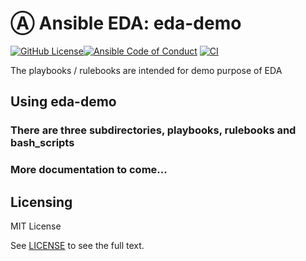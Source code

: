 # Ⓐ Ansible EDA: eda-demo


[![GitHub License](https://img.shields.io/github/license/daleroux/eda-demo)](https://github.com/daleroux/eda-demo/blob/main/LICENSE)[![Ansible Code of Conduct](https://img.shields.io/badge/Code%20of%20Conduct-Ansible-silver.svg)](https://docs.ansible.com/ansible/latest/community/code_of_conduct.html)
[![CI](https://github.com/daleroux/eda-demo/actions/workflows/main.yml/badge.svg)](https://github.com/daleroux/eda-demo/actions/workflows/main.yml)

The playbooks / rulebooks are intended for demo purpose of EDA

<!-- TODO| ## Code of Conduct

We follow the [Ansible Code of Conduct](https://docs.ansible.com/ansible/devel/community/code_of_conduct.html) in all our interactions within this project.

If you encounter abusive behavior, please refer to the [policy violations](https://docs.ansible.com/ansible/devel/community/code_of_conduct.html#policy-violations) section of the Code for information on how to raise a complaint.
-->

<!-- TODO| ## Maintenance

The current maintainers are listed in the [CODEOWNERS](https://github.com/daleroux/eda-demo/.github/CODEOWNERS)) file. If you have questions or need help, feel free to mention them in the proposals.

To learn how to maintain / become a maintainer of this collection, refer to the [Maintainer guidelines](MAINTAINING.md).
-->

<!-- TODO| ## Tested with Ansible
List the versions of Ansible the collection has been tested with.e
Must match what is in galaxy.yml.
-->

<!-- TODO| ## External requirements
List any external resources the collection depends on, for example minimum versions of an OS, libraries, or utilities.
Do not list other Ansible collections here.
-->

<!-- TODO| ## Supported connections (Optional)
If your collection supports only specific connection types (such as HTTPAPI, netconf, or others), list them here.
-->

<!-- TODO| ## Included content
Galaxy will eventually list the module docs within the UI, but until that is ready, you may need to either describe your plugins etc here, or point to an external docsite to cover that information.
-->

## Using eda-demo

### There are three subdirectories, playbooks, rulebooks and bash_scripts
### More documentation to come...

## Licensing

MIT License

See [LICENSE](https://spdx.org/licenses/MIT.html) to see the full text.
